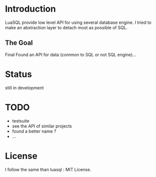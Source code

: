 # Introduction

LuaSQL provide low level API for using several database engine.
I tried to make an abstraction layer to detach most as possible of SQL.

## The Goal

Final Found an API for data (common to SQL or not SQL engine)...

# Status

still in development

# TODO

 * testsuite
 * see the API of similar projects
 * found a better name ?
 * ...

# License

I follow the same than luasql : MIT License.
